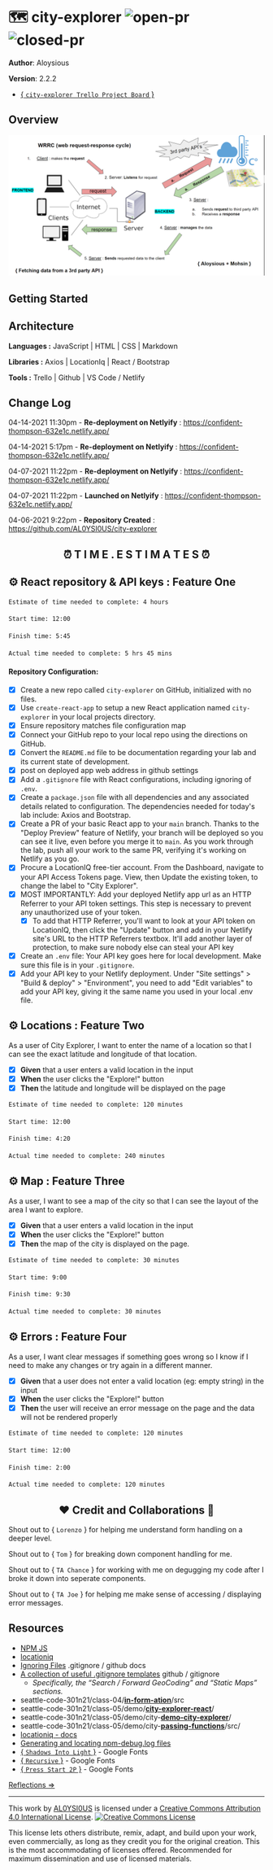 # 🗺️ city-explorer ![open-pr](https://img.shields.io/github/issues-pr-raw/AL0YSI0US/city-explorer) ![closed-pr](https://img.shields.io/github/issues-pr-closed/AL0YSI0US/city-explorer)

**Author**: Aloysious

**Version**: 2.2.2

+ [{ `city-explorer Trello Project Board` }](https://trello.com/b/0jJjZi3c/city-explorer-trello-board)
<!-- increment the patch/fix/version number if you make more commits past your first submission -->

## Overview

![](https://github.com/AL0YSI0US/city-explorer/blob/main/Documentation/dataApiRequest.PNG?raw=true)
<!-- Provide a high level overview of what this application is and why you are building it, beyond the fact that it's an assignment for this class. (i.e. What's your problem domain?) -->

## Getting Started
<!-- What are the steps that a user must take in order to build this app on their own machine and get it running? -->

## Architecture

**Languages :** JavaScript | HTML | CSS | Markdown

**Libraries :** Axios | LocationIq | React / Bootstrap 

**Tools :** Trello | Github | VS Code / Netlify
<!-- Provide a detailed description of the application design. What technologies (languages, libraries, etc) you're using, and any other relevant design information. -->

## Change Log

04-14-2021 11:30pm - **Re-deployment on Netlyify** : https://confident-thompson-632e1c.netlify.app/

04-14-2021 5:17pm - **Re-deployment on Netlyify** : https://confident-thompson-632e1c.netlify.app/

04-07-2021 11:22pm - **Re-deployment on Netlyify** : https://confident-thompson-632e1c.netlify.app/

04-07-2021 11:22pm - **Launched on Netlyify** : https://confident-thompson-632e1c.netlify.app/

04-06-2021 9:22pm - **Repository Created** : https://github.com/AL0YSI0US/city-explorer
<!-- Use this area to document the iterative changes made to your application as each feature is successfully implemented. Use time stamps. Here's an example:
01-01-2001 4:59pm - Application now has a fully-functional express server, with a GET route for the location resource. 
-->

<h2 align="center">⏰ T I M E . E S T I M A T E S ⏰</h2>

## ⚙️ **React repository & API keys** : Feature One

```sh
Estimate of time needed to complete: 4 hours

Start time: 12:00

Finish time: 5:45

Actual time needed to complete: 5 hrs 45 mins
```

#### Repository Configuration:

- [X] Create a new repo called `city-explorer` on GitHub, initialized with no files.
- [X] Use `create-react-app` to setup a new React application named `city-explorer` in your local projects directory.
- [X] Ensure repository matches file configuration map
- [X] Connect your GitHub repo to your local repo using the directions on GitHub.
- [X] Convert the `README.md` file to be documentation regarding your lab and its current state of development.
- [X] post on deployed app web address in github settings
- [X] Add a `.gitignore` file with React configurations, including ignoring of `.env`.
- [X] Create a `package.json` file with all dependencies and any associated details related to configuration. The dependencies needed for today's lab include: Axios and Bootstrap.
- [X] Create a PR of your basic React app to your `main` branch. Thanks to the "Deploy Preview" feature of Netlify, your branch will be deployed so you can see it live, even before you merge it to `main`. As you work through the lab, push all your work to the same PR, verifying it's working on Netlify as you go.
- [X] Procure a LocationIQ free-tier account. From the Dashboard, navigate to your API Access Tokens page. View, then Update the existing token, to change the label to "City Explorer".
- [X] MOST IMPORTANTLY: Add your deployed Netlify app url as an HTTP Referrer to your API token settings. This step is necessary to prevent any unauthorized use of your token.
  - [X] To add that HTTP Referrer, you'll want to look at your API token on LocationIQ, then click the "Update" button and add in your Netlify site's URL to the HTTP Referrers textbox. It'll add another layer of protection, to make sure nobody else can steal your API key
- [X] Create an `.env` file: Your API key goes here for local development. Make sure this file is in your `.gitignore`.
- [X] Add your API key to your Netlify deployment. Under "Site settings" > "Build & deploy" > "Environment", you need to add "Edit variables" to add your API key, giving it the same name you used in your local .env file.

## ⚙️ **Locations** : Feature Two

As a user of City Explorer, I want to enter the name of a location so that I can see the exact latitude and longitude of that location.

- [X] **Given** that a user enters a valid location in the input
- [X] **When** the user clicks the "Explore!" button
- [x] **Then** the latitude and longitude will be displayed on the page

```sh
Estimate of time needed to complete: 120 minutes

Start time: 12:00 

Finish time: 4:20

Actual time needed to complete: 240 minutes
```

## ⚙️ **Map** : Feature Three

As a user, I want to see a map of the city so that I can see the layout of the area I want to explore.

- [X] **Given** that a user enters a valid location in the input
- [X] **When** the user clicks the "Explore!" button
- [X] **Then** the map of the city is displayed on the page.

```sh
Estimate of time needed to complete: 30 minutes

Start time: 9:00

Finish time: 9:30

Actual time needed to complete: 30 minutes
```

## ⚙️ **Errors** : Feature Four

As a user, I want clear messages if something goes wrong so I know if I need to make any changes or try again in a different manner.

- [x] **Given** that a user does not enter a valid location (eg: empty string) in the input
- [x] **When** the user clicks the "Explore!" button
- [x] **Then** the user will receive an error message on the page and the data will not be rendered properly

```sh
Estimate of time needed to complete: 120 minutes

Start time: 12:00

Finish time: 2:00

Actual time needed to complete: 120 minutes
```

<h2 align="center">❤️ Credit and Collaborations 👥</h2>

Shout out to { `Lorenzo` } for helping me understand form handling on a deeper level.

Shout out to { `Tom` } for breaking down component handling for me.

Shout out to { `TA Chance` } for working with me on degugging my code after I broke it down into seperate components.

Shout out to { `TA Joe` } for helping me make sense of accessing / displaying error messages.

## Resources

+ [NPM JS](https://www.npmjs.com/package/axios)
+ [locationiq](https://locationiq.com/docs#search-forward-geocoding)
+ [Ignoring Files](https://docs.github.com/en/github/getting-started-with-github/ignoring-files) .gitignore / github docs
+ [A collection of useful .gitignore templates](https://github.com/github/gitignore) github / gitignore
  + *Specifically, the “Search / Forward GeoCoding” and “Static Maps” sections.*
+ seattle-code-301n21/class-04/[**in-form-ation**](https://github.com/codefellows/seattle-code-301n21/tree/main/class-04/demo/in-form-ation/src)/src
+ seattle-code-301n21/class-05/demo/[**city-explorer-react**](https://github.com/codefellows/seattle-code-301n21/tree/main/class-05/demo/city-explorer-react)/
+ seattle-code-301n21/class-05/demo/city-[**demo-city-explorer**](https://github.com/codefellows/seattle-code-301n21/tree/main/class-05/demo/demo-city-explorer)/
+ seattle-code-301n21/class-05/demo/city-**[passing-functions](https://github.com/codefellows/seattle-code-301n21/tree/main/class-03/demo/passing-functions)**/src/
+ [locationiq - docs](https://locationiq.com/docs)
+ [Generating and locating npm-debug.log files](https://docs.npmjs.com/generating-and-locating-npm-debug.log-files)
+ [{ `Shadows Into Light` }](https://fonts.google.com/specimen/Shadows+Into+Light#standard-styles)  - Google Fonts
+ [{ `Recursive` }](https://fonts.google.com/specimen/Recursive) - Google Fonts
+ [{ `Press Start 2P` }](https://fonts.google.com/specimen/Press+Start+2P) - Google Fonts

[Reflections ⇒](reflections.md)

---

This work by <a xmlns:cc="http://creativecommons.org/ns#" href="https://github.com/AL0YSI0US/" property="cc:attributionName" rel="cc:attributionURL">AL0YSI0US</a> is licensed under a <a rel="license" href="http://creativecommons.org/licenses/by/4.0/">Creative Commons Attribution 4.0 International License</a>. <a rel="license" href="http://creativecommons.org/licenses/by/4.0/"><img alt="Creative Commons License" style="border-width:0" src="https://i.creativecommons.org/l/by/4.0/88x31.png" /></a><br />

This license lets others distribute, remix, adapt, and build upon your work, even commercially, as long as they credit you for the original creation. This is the most accommodating of licenses offered. Recommended for maximum dissemination and use of licensed materials.
